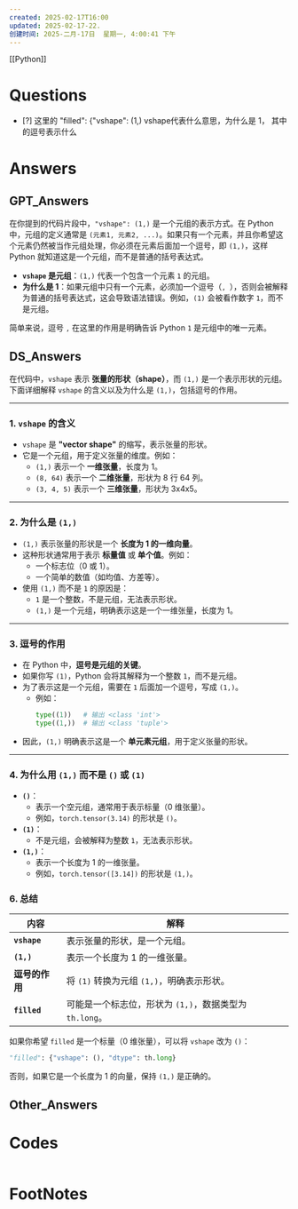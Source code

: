```yaml
---
created: 2025-02-17T16:00
updated: 2025-02-17-22.
创建时间: 2025-二月-17日  星期一, 4:00:41 下午
---
```

[[Python]]

# Questions

- [?] 这里的  "filled": {"vshape": (1,) vshape代表什么意思，为什么是 1， 其中的逗号表示什么


# Answers

## GPT_Answers
在你提到的代码片段中，`"vshape": (1,)` 是一个元组的表示方式。在 Python 中，元组的定义通常是 `(元素1, 元素2, ...)`。如果只有一个元素，并且你希望这个元素仍然被当作元组处理，你必须在元素后面加一个逗号，即 `(1,)`，这样 Python 就知道这是一个元组，而不是普通的括号表达式。

- **`vshape` 是元组**：`(1,)` 代表一个包含一个元素 `1` 的元组。
- **为什么是 1**：如果元组中只有一个元素，必须加一个逗号（`, `），否则会被解释为普通的括号表达式，这会导致语法错误。例如，`(1)` 会被看作数字 `1`，而不是元组。
  
简单来说，逗号 `,` 在这里的作用是明确告诉 Python `1` 是元组中的唯一元素。

## DS_Answers
在代码中，`vshape` 表示 **张量的形状（shape）**，而 `(1,)` 是一个表示形状的元组。下面详细解释 `vshape` 的含义以及为什么是 `(1,)`，包括逗号的作用。

---

### 1. **`vshape` 的含义**
- `vshape` 是 **"vector shape"** 的缩写，表示张量的形状。
- 它是一个元组，用于定义张量的维度。例如：
  - `(1,)` 表示一个 **一维张量**，长度为 1。
  - `(8, 64)` 表示一个 **二维张量**，形状为 8 行 64 列。
  - `(3, 4, 5)` 表示一个 **三维张量**，形状为 3x4x5。

---

### 2. **为什么是 `(1,)`**
- `(1,)` 表示张量的形状是一个 **长度为 1 的一维向量**。
- 这种形状通常用于表示 **标量值** 或 **单个值**。例如：
  - 一个标志位（0 或 1）。
  - 一个简单的数值（如均值、方差等）。
- 使用 `(1,)` 而不是 `1` 的原因是：
  - `1` 是一个整数，不是元组，无法表示形状。
  - `(1,)` 是一个元组，明确表示这是一个一维张量，长度为 1。

---

### 3. **逗号的作用**
- 在 Python 中，**逗号是元组的关键**。
- 如果你写 `(1)`，Python 会将其解释为一个整数 `1`，而不是元组。
- 为了表示这是一个元组，需要在 `1` 后面加一个逗号，写成 `(1,)`。
  - 例如：
    ```python
    type((1))   # 输出 <class 'int'>
    type((1,))  # 输出 <class 'tuple'>
    ```
- 因此，`(1,)` 明确表示这是一个 **单元素元组**，用于定义张量的形状。

---

### 4. **为什么用 `(1,)` 而不是 `()` 或 `(1)`**
- **`()`**：
  - 表示一个空元组，通常用于表示标量（0 维张量）。
  - 例如，`torch.tensor(3.14)` 的形状是 `()`。
- **`(1)`**：
  - 不是元组，会被解释为整数 `1`，无法表示形状。
- **`(1,)`**：
  - 表示一个长度为 1 的一维张量。
  - 例如，`torch.tensor([3.14])` 的形状是 `(1,)`。

### 6. **总结**
| 内容          | 解释                                                                 |
|---------------|----------------------------------------------------------------------|
| **`vshape`**  | 表示张量的形状，是一个元组。                                        |
| **`(1,)`**    | 表示一个长度为 1 的一维张量。                                       |
| **逗号的作用**| 将 `(1)` 转换为元组 `(1,)`，明确表示形状。                          |
| **`filled`**  | 可能是一个标志位，形状为 `(1,)`，数据类型为 `th.long`。             |

如果你希望 `filled` 是一个标量（0 维张量），可以将 `vshape` 改为 `()`：
```python
"filled": {"vshape": (), "dtype": th.long}
```
否则，如果它是一个长度为 1 的向量，保持 `(1,)` 是正确的。

## Other_Answers


# Codes

```python

```



# FootNotes